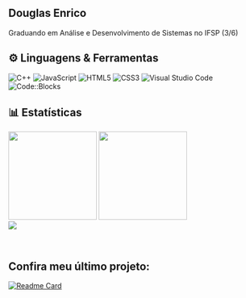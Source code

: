 ## Douglas Enrico


 Graduando em Análise e Desenvolvimento de Sistemas no IFSP (3/6)



## ⚙️ Linguagens & Ferramentas
![C++](https://img.shields.io/badge/c++-%2300599C.svg?style=for-the-badge&logo=c%2B%2B&logoColor=white)
![JavaScript](https://img.shields.io/badge/javascript-%23323330.svg?style=for-the-badge&logo=javascript&logoColor=%23F7DF1E)
![HTML5](https://img.shields.io/badge/html5-%23E34F26.svg?style=for-the-badge&logo=html5&logoColor=white)
![CSS3](https://img.shields.io/badge/css3-%231572B6.svg?style=for-the-badge&logo=css3&logoColor=white)
![Visual Studio Code](https://img.shields.io/badge/Visual%20Studio%20Code-0078d7.svg?style=for-the-badge&logo=visual-studio-code&logoColor=white)
![Code::Blocks](https://img.shields.io/badge/Code::Blocks-41AD48.svg?style=for-the-badge&logo=Code::Blocks&logoColor=white)



## 📊 Estatísticas

<img src="https://github-readme-stats.vercel.app/api?username=DenricoL&theme=chartreuse-dark&icons=true&border_color=32CD32&locale=pt-br" Height = "175px " /> <img src="https://github-readme-stats.vercel.app/api/top-langs/?username=DenricoL&layout=compact&theme=chartreuse-dark&icons=true&border_color=32CD32&locale=pt-br" Height = "175px" />
<br>
![](https://komarev.com/ghpvc/?username=DenricoL&color=006400)

<br>

## Confira meu último projeto:

[![Readme Card](https://github-readme-stats.vercel.app/api/pin/?username=DenricoL&repo=Site_do_Flu&border_color=FFFFFF&title_color=32CD32&bg_color=DEG,260000,292929,002b0b&text_color=ffffff&icon_color=FF0000)](https://github.com/DenricoL/Site_do_Flu) 







<!--
**DenricoL/denricol** is a ✨ _special_ ✨ repository because its `README.md` (this file) appears on your GitHub profile.

[<img src="https://upload.wikimedia.org/wikipedia/commons/2/2e/Gmail_2020.png" width="30px" />](mailto:delbing4768@gmail.com)
[<img src="https://cdn-icons-png.flaticon.com/512/174/174857.png" width="30px" />](https://www.linkedin.com/in/douglas-enrico/)


Here are some ideas to get you started:

- 🔭 I’m currently working on ...
- 🌱 I’m currently learning ...
- 👯 I’m looking to collaborate on ...
- 🤔 I’m looking for help with ...
- 💬 Ask me about ...
- 📫 How to reach me: ...
- 😄 Pronouns: ...
- ⚡ Fun fact: ...

## ⌨️ Linguagens
| C++ | CSS | JS | HTML |
|-----|----|----|------|
| <img src="https://upload.wikimedia.org/wikipedia/commons/3/32/C%2B%2B_logo.png" width="30px"/> | <img src="https://cdn.jsdelivr.net/gh/devicons/devicon@latest/icons/css3/css3-original.svg" width="30px"/> | <img src="https://cdn.jsdelivr.net/gh/devicons/devicon@latest/icons/javascript/javascript-original.svg" width="30px"/> | <p align = "center"> <img src="https://cdn.jsdelivr.net/gh/devicons/devicon@latest/icons/html5/html5-original.svg" width="30px"/> </p> |

<img src= "https://upload.wikimedia.org/wikipedia/commons/9/9c/BANDEIRA_FLU.png" width = 200px />


## 🤖 Ferramentas 
| CodeBlocks | VS Code |
|------------|---------|
| <p align="center"> <img src="https://img.icons8.com/color/512/code-blocks.png" width="30px"/> </p> | <p align="center"> <img src="https://upload.wikimedia.org/wikipedia/commons/thumb/9/9a/Visual_Studio_Code_1.35_icon.svg/2048px-Visual_Studio_Code_1.35_icon.svg.png" width="30px"/> </p> |


| C++ | CSS | JS | HTML | CodeBlocks | VS Code |
|-----|-----|----|------|------------|---------|
| <img src="https://upload.wikimedia.org/wikipedia/commons/3/32/C%2B%2B_logo.png" width="30px"/> | <img src="https://cdn.jsdelivr.net/gh/devicons/devicon@latest/icons/css3/css3-original.svg" width="30px"/> | <img src="https://cdn.jsdelivr.net/gh/devicons/devicon@latest/icons/javascript/javascript-original.svg" width="30px"/> | <p align = "center"> <img src="https://cdn.jsdelivr.net/gh/devicons/devicon@latest/icons/html5/html5-original.svg" width="30px"/> </p> | <p align="center"> <img src="https://img.icons8.com/color/512/code-blocks.png" width="40px"/> </p> | <p align="center"> <img src="https://upload.wikimedia.org/wikipedia/commons/thumb/9/9a/Visual_Studio_Code_1.35_icon.svg/2048px-Visual_Studio_Code_1.35_icon.svg.png" width="30px"/> </p> |

-->
